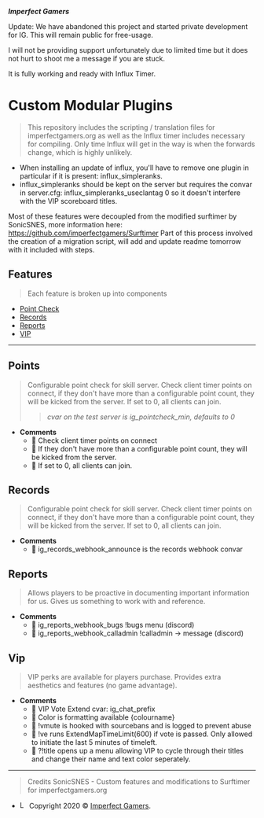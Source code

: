 ***Imperfect Gamers***


Update: We have abandoned this project and started private development for IG.
This will remain public for free-usage.

I will not be providing support unfortunately due to limited time but it does not hurt to shoot me a message if you are stuck.

It is fully working and ready with Influx Timer.


# Custom Modular Plugins
>This repository includes the scripting / translation files for imperfectgamers.org as well as the Influx timer includes necessary for compiling. Only time Influx will get in the way is when the forwards change, which is highly unlikely.
- When installing an update of influx, you'll have to remove one plugin in particular if it is present: influx_simpleranks.
- influx_simpleranks should be kept on the server but requires the convar in server.cfg: influx_simpleranks_useclantag 0 so it doesn't interfere with the VIP scoreboard titles.

Most of these features were decoupled from the modified surftimer by SonicSNES, more information here: https://github.com/imperfectgamers/Surftimer
Part of this process involved the creation of a migration script, will add and update readme tomorrow with it included with steps.

## Features

> Each feature is broken up into components
- [Point Check](#points)
- [Records](#records)
- [Reports](#reports)
- [VIP](#vip)
---

## Points
> Configurable point check for skill server. Check client timer points on connect, if they don't have more than a configurable point count, they will be kicked from the server.  If set to 0, all clients can join.
>> *cvar on the test server is ig_pointcheck_min, defaults to 0*
- **Comments**
    - 🍴 Check client timer points on connect
    - 🍴 If they don't have more than a configurable point count, they will be kicked from the server. 
    - 🍴 If set to 0, all clients can join.

## Records
> Configurable point check for skill server. Check client timer points on connect, if they don't have more than a configurable point count, they will be kicked from the server.  If set to 0, all clients can join.
- **Comments**
    - 🍴 ig_records_webhook_announce is the records webhook convar
## Reports
> Allows players to be proactive in documenting important information for us. Gives us something to work with and reference.
- **Comments**   
    - 🍴 ig_reports_webhook_bugs !bugs menu (discord)
    - 🍴 ig_reports_webhook_calladmin !calladmin -> message (discord)
## Vip
> VIP perks are available for players purchase. Provides extra aesthetics and features (no game advantage).
- **Comments**
    - 🍴 VIP Vote Extend cvar: ig_chat_prefix
    - 🍴 Color is formatting available {colourname} 
    - 🍴 !vmute is hooked with sourcebans and is logged to prevent abuse
    - 🍴 !ve runs ExtendMapTimeLimit(600) if vote is passed. Only allowed to initiate the last 5 minutes of timeleft.
    - 🍴 ?!title opens up a menu allowing VIP to cycle through their titles and change their name and text color seperately.
    


---
> Credits
SonicSNES - Custom features and modifications to Surftimer for imperfectgamers.org

- <a href="https://imperfectgamers.org"><img src="https://cdn.imperfectgamers.org/inc/assets/img/textlogo.png" width="15" height="15" title="Imperfect Gamers" alt="Logo"></a> Copyright 2020 © <a href="https://imperfectgamers.org" target="_blank">Imperfect Gamers</a>.
